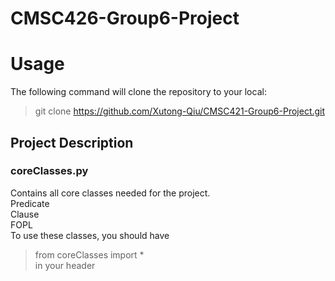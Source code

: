 # CMSC426-Group6-Project

# Usage
The following command will clone the repository to your local:
> git clone https://github.com/Xutong-Qiu/CMSC421-Group6-Project.git
## Project Description

### coreClasses.py
Contains all core classes needed for the project.\
Predicate\
Clause\
FOPL\
To use these classes, you should have
>from coreClasses import *\
in your header
